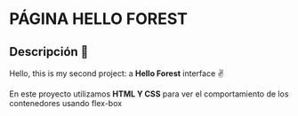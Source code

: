 # PÁGINA HELLO FOREST
## Descripción 👀
Hello, this is my second  project: a **Hello Forest** interface ✌

En este proyecto utilizamos **HTML Y CSS** para ver el comportamiento de los contenedores usando flex-box



